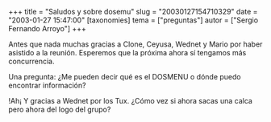 +++
title = "Saludos y sobre dosemu"
slug = "20030127154710329"
date = "2003-01-27 15:47:00"
[taxonomies]
tema = ["preguntas"]
autor = ["Sergio Fernando Arroyo"]
+++

Antes que nada muchas gracias a Clone, Ceyusa, Wednet y Mario por haber
asistido a la reunión. Esperemos que la próxima ahora sí tengamos más
concurrencia.

Una pregunta: ¿Me pueden decir qué es el DOSMENU o dónde puedo encontrar
información?

<!-- more -->
!Ah¡ Y gracias a Wednet por los Tux. ¿Cómo vez si ahora sacas una calca
pero ahora del logo del grupo?

